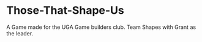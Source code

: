 # Those-That-Shape-Us
A Game made for the UGA Game builders club. Team Shapes with Grant as the leader.

